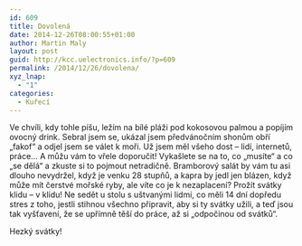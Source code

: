 ```yaml
---
id: 609
title: Dovolená
date: 2014-12-26T08:00:55+01:00
author: Martin Maly
layout: post
guid: http://kcc.uelectronics.info/?p=609
permalink: /2014/12/26/dovolena/
xyz_lnap:
  - "1"
categories:
  - Kuřecí
---
```

Ve chvíli, kdy tohle píšu, ležím na bílé pláži pod kokosovou palmou a popíjím ovocný drink. Sebral jsem se, ukázal jsem předvánočním shonům obří &#8222;fakof&#8220; a odjel jsem se válet k moři. Už jsem měl všeho dost &#8211; lidí, internetů, práce&#8230; A můžu vám to vřele doporučit! Vykašlete se na to, co &#8222;musíte&#8220; a co &#8222;se dělá&#8220; a zkuste si to pojmout netradičně. Bramborový salát by vám tu asi dlouho nevydržel, když je venku 28 stupňů, a kapra by jedl jen blázen, když může mít čerstvé mořské ryby, ale víte co je k nezaplacení? Prožít svátky klidu &#8211; v klidu! Ne sedět u stolu s uštvanými lidmi, co měli 14 dní dopředu stres z toho, jestli stihnou všechno připravit, aby si ty svátky užili, a teď jsou tak vyšťavení, že se upřímně těší do práce, až si &#8222;odpočinou od svátků&#8220;.

Hezký svátky!